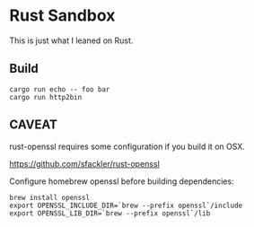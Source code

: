 # Rust Sandbox

This is just what I leaned on Rust.

## Build

```
cargo run echo -- foo bar
cargo run http2bin
```

## CAVEAT

rust-openssl requires some configuration if you build it on OSX.

https://github.com/sfackler/rust-openssl

Configure homebrew openssl before building dependencies:

```
brew install openssl
export OPENSSL_INCLUDE_DIR=`brew --prefix openssl`/include
export OPENSSL_LIB_DIR=`brew --prefix openssl`/lib
```

